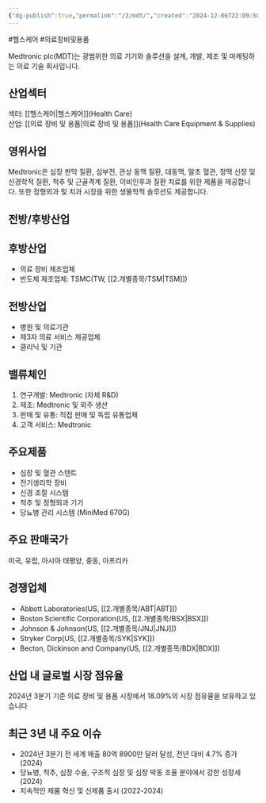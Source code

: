 ```yaml
---
{"dg-publish":true,"permalink":"/2/mdt/","created":"2024-12-06T22:09:58.879+09:00","updated":"2025-06-03T20:06:00.074+09:00"}
---
```


#헬스케어 #의료장비및용품 

Medtronic plc(MDT)는 광범위한 의료 기기와 솔루션을 설계, 개발, 제조 및 마케팅하는 의료 기술 회사입니다.

## 산업섹터

섹터: [[헬스케어\|헬스케어]](Health Care)  
산업: [[의료 장비 및 용품\|의료 장비 및 용품]](Health Care Equipment & Supplies)

## 영위사업

Medtronic은 심장 판막 질환, 심부전, 관상 동맥 질환, 대동맥, 말초 혈관, 정맥 신장 및 신경학적 질환, 척추 및 근골격계 질환, 이비인후과 질환 치료를 위한 제품을 제공합니다. 또한 정형외과 및 치과 시장을 위한 생물학적 솔루션도 제공합니다.

## 전방/후방산업

## 후방산업

- 의료 장비 제조업체
- 반도체 제조업체: TSMC(TW, [[2.개별종목/TSM\|TSM]])

## 전방산업

- 병원 및 의료기관
- 제3자 의료 서비스 제공업체
- 클리닉 및 기관

## 밸류체인

1. 연구개발: Medtronic (자체 R&D)
2. 제조: Medtronic 및 외주 생산
3. 판매 및 유통: 직접 판매 및 독립 유통업체
4. 고객 서비스: Medtronic

## 주요제품

- 심장 및 혈관 스텐트
- 전기생리학 장비
- 신경 조절 시스템
- 척추 및 정형외과 기기
- 당뇨병 관리 시스템 (MiniMed 670G)

## 주요 판매국가

미국, 유럽, 아시아 태평양, 중동, 아프리카

## 경쟁업체

- Abbott Laboratories(US, [[2.개별종목/ABT\|ABT]])
- Boston Scientific Corporation(US, [[2.개별종목/BSX\|BSX]])
- Johnson & Johnson(US, [[2.개별종목/JNJ\|JNJ]])
- Stryker Corp(US, [[2.개별종목/SYK\|SYK]])
- Becton, Dickinson and Company(US, [[2.개별종목/BDX\|BDX]])

## 산업 내 글로벌 시장 점유율

2024년 3분기 기준 의료 장비 및 용품 시장에서 18.09%의 시장 점유율을 보유하고 있습니다

## 최근 3년 내 주요 이슈

- 2024년 3분기 전 세계 매출 80억 8900만 달러 달성, 전년 대비 4.7% 증가 (2024)
- 당뇨병, 척추, 심장 수술, 구조적 심장 및 심장 박동 조율 분야에서 강한 성장세 (2024)
- 지속적인 제품 혁신 및 신제품 출시 (2022-2024)
